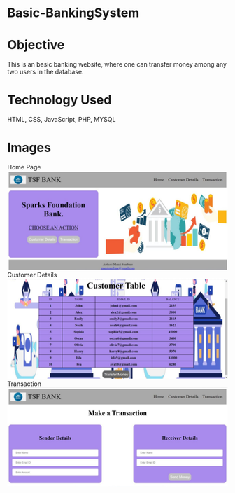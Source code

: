 # Basic-BankingSystem

# Objective
This is an basic banking website, where one can transfer money among any two users in the database.
# Technology Used
HTML, CSS, JavaScript, PHP, MYSQL
# Images
Home Page
![alt text](https://github.com/MansiSambare/Basic-BankingSystem/blob/main/Screenshots/IMG-20210919-WA0003.jpg)
Customer Details
![alt text](https://github.com/MansiSambare/Basic-BankingSystem/blob/main/Screenshots/IMG-20210919-WA0004.jpg)
Transaction
![alt text](https://github.com/MansiSambare/Basic-BankingSystem/blob/main/Screenshots/IMG-20210919-WA0005.jpg)

